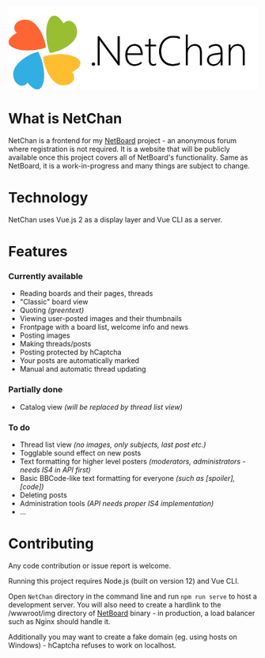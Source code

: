 ![logo]

# What is NetChan

NetChan is a frontend for my [NetBoard](https://github.com/xtul/NetBoard) project - an anonymous forum where registration is not required. It is a website that will be publicly available once this project covers all of NetBoard's functionality. Same as NetBoard, it is a work-in-progress and many things are subject to change.

# Technology

NetChan uses Vue.js 2 as a display layer and Vue CLI as a server.

# Features
### Currently available
 - Reading boards and their pages, threads
 - "Classic" board view
 - Quoting *(greentext)*
 - Viewing user-posted images and their thumbnails
 - Frontpage with a board list, welcome info and news
 - Posting images
 - Making threads/posts
 - Posting protected by hCaptcha
 - Your posts are automatically marked
 - Manual and automatic thread updating

### Partially done
 - Catalog view *(will be replaced by thread list view)*

### To do
 - Thread list view *(no images, only subjects, last post etc.)*
 - Togglable sound effect on new posts
 - Text formatting for higher level posters *(moderators, administrators - needs IS4 in API first)*
 - Basic BBCode-like text formatting for everyone *(such as \[spoiler], \[code])*
 - Deleting posts
 - Administration tools *(API needs proper IS4 implementation)*
 - ...

# Contributing

Any code contribution or issue report is welcome.

Running this project requires Node.js (built on version 12) and Vue CLI.

Open `NetChan` directory in the command line and run `npm run serve` to host a development server. You will also need to create a hardlink to the /wwwroot/img directory of [NetBoard](https://github.com/xtul/NetBoard) binary - in production, a load balancer such as Nginx should handle it.

Additionally you may want to create a fake domain (eg. using hosts on Windows) - hCaptcha refuses to work on localhost.

[logo]: https://raw.githubusercontent.com/xtul/NetBoard/master/NetBoard.Backend/wwwroot/img/logo.png "Logo"
